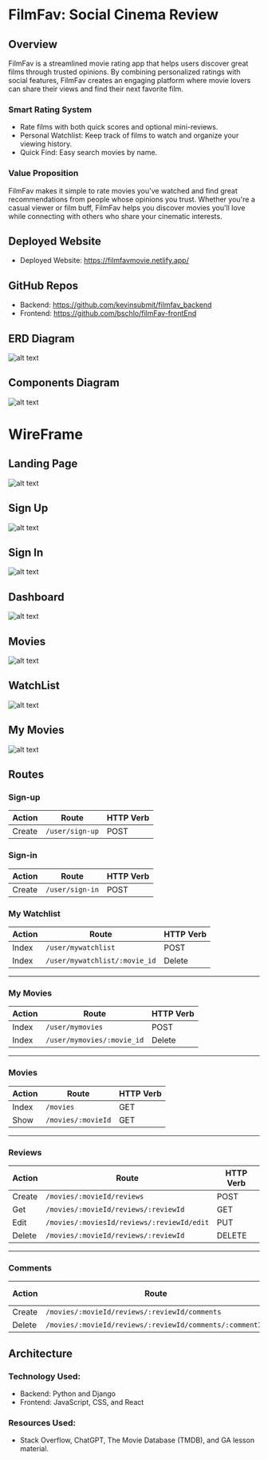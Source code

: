 # FilmFav: Social Cinema Review

## Overview
FilmFav is a streamlined movie rating app that helps users discover great films through trusted opinions. By combining personalized ratings with social features, FilmFav creates an engaging platform where movie lovers can share their views and find their next favorite film.


### Smart Rating System
- Rate films with both quick scores and optional mini-reviews.
- Personal Watchlist: Keep track of films to watch and organize your viewing history.
- Quick Find: Easy search movies by name.


### Value Proposition
FilmFav makes it simple to rate movies you've watched and find great recommendations from people whose opinions you trust. Whether you're a casual viewer or film buff, FilmFav helps you discover movies you'll love while connecting with others who share your cinematic interests.


## Deployed Website 
 - Deployed Website: https://filmfavmovie.netlify.app/

## GitHub Repos
- Backend: https://github.com/kevinsubmit/filmfav_backend
- Frontend: https://github.com/bschlo/filmFav-frontEnd

## ERD Diagram

![alt text](./README-photos/ED48C00A-3508-43D7-992C-DB6E6FCB8C1C.png)

## Components Diagram

![alt text](./README-photos/image%20(1).png)


# WireFrame

## Landing Page
![alt text](./README-photos/Screenshot%202025-01-27%20at%202.46.28 PM.png)

## Sign Up
![alt text](./README-photos/signup-filmfav.png)

## Sign In
![alt text](./README-photos/signin-filmfav.png)

## Dashboard
![alt text](./README-photos/dashboard-filmfav.png)

## Movies
![alt text](./README-photos/movies-filmfav.png)

## WatchList
![alt text](./README-photos/watchlist-filmfav.png)

## My Movies
![alt text](./README-photos/mymovies-filmfav.png)

















## Routes

### Sign-up
| Action  | Route       | HTTP Verb |
|---------|-------------|-----------|
| Create  | `/user/sign-up`  | POST      |
### Sign-in
| Action  | Route           | HTTP Verb |
|---------|-----------------|-----------|
| Create  | `/user/sign-in` | POST      |


### My Watchlist
| Action | Route               | HTTP Verb |
|--------|---------------------|-----------|
| Index  | `/user/mywatchlist`   | POST       |
| Index  | `/user/mywatchlist/:movie_id`   | Delete     |
---
### My Movies
| Action | Route               | HTTP Verb |
|--------|---------------------|-----------|
| Index  | `/user/mymovies`    | POST       |
| Index  | `/user/mymovies/:movie_id`    | Delete     |
---
### Movies
| Action  | Route                   | HTTP Verb |
|---------|-------------------------|-----------|
| Index   | `/movies`               | GET       |
| Show    | `/movies/:movieId`      | GET       |
---
### Reviews
| Action  | Route                                | HTTP Verb |
|---------|--------------------------------------|-----------|
| Create  | `/movies/:movieId/reviews`          | POST       |
| Get     | `/movies/:movieId/reviews/:reviewId`| GET        |
|Edit     | `/movies/:moviesId/reviews/:reviewId/edit` | PUT |
| Delete  | `/movies/:movieId/reviews/:reviewId`| DELETE     |
---
### Comments
| Action  | Route                                        | HTTP Verb |
|---------|---------------------------------------------|-----------|
| Create  | `/movies/:movieId/reviews/:reviewId/comments`         | POST      |
| Delete  | `/movies/:movieId/reviews/:reviewId/comments/:commentId` | DELETE    |


## Architecture

### Technology Used: 

- Backend: Python and Django
- Frontend: JavaScript, CSS, and React

### Resources Used:

- Stack Overflow, ChatGPT, The Movie Database (TMDB), and GA lesson material.
